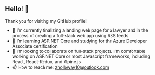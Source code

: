 ## Hello! 👋

Thank you for visiting my GitHub profile! 

- 🔭 I’m currently finalizing a landing web page for a lawyer and in the process of creating a full-stack web app using RSS feeds
- 🌱 I’m learning ASP.NET Core and studying for the Azure Developer Associate certification
- 🤝 I’m looking to collaborate on full-stack projects. I'm comfortable working on ASP.NET Core or most Javascript frameworks, including React, React-Redux, and Alpine.js
- 📫 How to reach me: zholloway10@outlook.com

<!--
**zachhollow/zachhollow** is a ✨ _special_ ✨ repository because its `README.md` (this file) appears on your GitHub profile.

Here are some ideas to get you started:

- 🔭 I’m currently working on ...
- 🌱 I’m currently learning ...
- 👯 I’m looking to collaborate on ...
- 🤔 I’m looking for help with ...
- 💬 Ask me about ...
- 📫 How to reach me: ...
- 😄 Pronouns: ...
- ⚡ Fun fact: ...
-->
